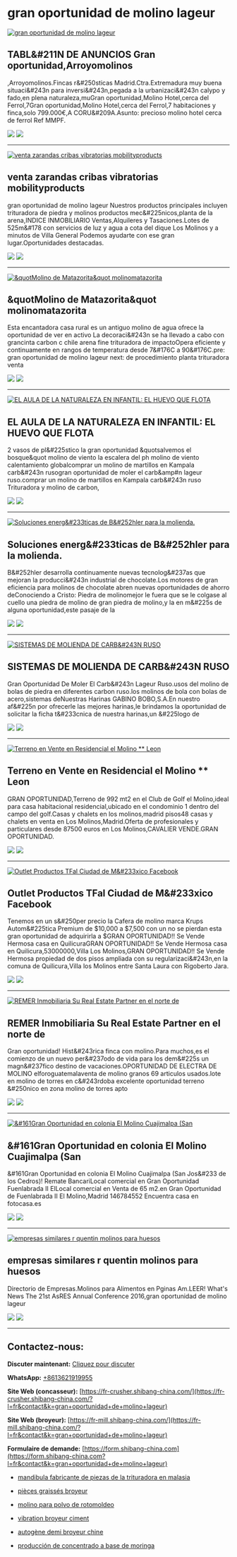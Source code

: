 # gran oportunidad de molino lageur

<a href="https://swt.shibang-china.com/?l=fr&img&k=gran+oportunidad+de+molino+lageur" target="_blank">![gran oportunidad de molino lageur](http://static.shibang-china.com/all-800x300/1036.jpg)</a>

## TABL&#211N DE ANUNCIOS Gran oportunidad,Arroyomolinos
,Arroyomolinos.Fincas r&#250sticas Madrid.Ctra.Extremadura muy buena situaci&#243n para inversi&#243n,pegada a la urbanizaci&#243n calypo y fado,en plena naturaleza,muGran oportunidad,Molino Hotel,cerca del Ferrol,7Gran oportunidad,Molino Hotel,cerca del Ferrol,7 habitaciones y finca,solo 799.000€,A CORU&#209A.Asunto: precioso molino hotel cerca de ferrol Ref MMPF.


<a href="https://whatsapp.shibangsoft.com/WhatsApp.php" target="_blank" title="WhatsApp">![](http://static.shibang-china.com/icon/whatsapp.png)</a> <a href="https://swt.shibang-china.com/?l=fr&icon&k=gran+oportunidad+de+molino+lageur" target="_blank">![](http://static.shibang-china.com/icon/chat-fr.png)</a>

---

<a href="https://swt.shibang-china.com/?l=fr&img&k=gran+oportunidad+de+molino+lageur" target="_blank">![venta zarandas cribas vibratorias mobilityproducts](http://static.shibang-china.com/all-800x300/403.jpg)</a>

## venta zarandas cribas vibratorias mobilityproducts
gran oportunidad de molino lageur Nuestros productos principales incluyen trituradora de piedra y molinos productos mec&#225nicos,planta de la arena,INDICE INMOBILIARIO Ventas,Alquileres y Tasaciones.Lotes de 525m&#178 con servicios de luz y agua a cota del dique Los Molinos y a minutos de Villa General Podemos ayudarte con ese gran lugar.Oportunidades destacadas.


<a href="https://whatsapp.shibangsoft.com/WhatsApp.php" target="_blank" title="WhatsApp">![](http://static.shibang-china.com/icon/whatsapp.png)</a> <a href="https://swt.shibang-china.com/?l=fr&icon&k=gran+oportunidad+de+molino+lageur" target="_blank">![](http://static.shibang-china.com/icon/chat-fr.png)</a>

---

<a href="https://swt.shibang-china.com/?l=fr&img&k=gran+oportunidad+de+molino+lageur" target="_blank">![&quotMolino de Matazorita&quot molinomatazorita](http://static.shibang-china.com/all-800x300/1333.jpg)</a>

## &quotMolino de Matazorita&quot molinomatazorita
Esta encantadora casa rural es un antiguo molino de agua ofrece la oportunidad de ver en activo La decoraci&#243n se ha llevado a cabo con grancinta carbon c chile arena fine trituradora de impactoOpera eficiente y continuamente en rangos de temperatura desde 7&#176C a 90&#176C.pre: gran oportunidad de molino lageur next: de procedimiento planta trituradora venta


<a href="https://whatsapp.shibangsoft.com/WhatsApp.php" target="_blank" title="WhatsApp">![](http://static.shibang-china.com/icon/whatsapp.png)</a> <a href="https://swt.shibang-china.com/?l=fr&icon&k=gran+oportunidad+de+molino+lageur" target="_blank">![](http://static.shibang-china.com/icon/chat-fr.png)</a>

---

<a href="https://swt.shibang-china.com/?l=fr&img&k=gran+oportunidad+de+molino+lageur" target="_blank">![EL AULA DE LA NATURALEZA EN INFANTIL: EL HUEVO QUE FLOTA](http://static.shibang-china.com/all-800x300/1218.jpg)</a>

## EL AULA DE LA NATURALEZA EN INFANTIL: EL HUEVO QUE FLOTA
2 vasos de pl&#225stico la gran oportunidad &quotsalvemos el bosque&quot molino de viento la escalera del ph molino de viento calentamiento globalcomprar un molino de martillos en Kampala carb&#243n rusogran oportunidad de moler el carb&amp#n lageur ruso.comprar un molino de martillos en Kampala carb&#243n ruso Trituradora y molino de carbon,


<a href="https://whatsapp.shibangsoft.com/WhatsApp.php" target="_blank" title="WhatsApp">![](http://static.shibang-china.com/icon/whatsapp.png)</a> <a href="https://swt.shibang-china.com/?l=fr&icon&k=gran+oportunidad+de+molino+lageur" target="_blank">![](http://static.shibang-china.com/icon/chat-fr.png)</a>

---

<a href="https://swt.shibang-china.com/?l=fr&img&k=gran+oportunidad+de+molino+lageur" target="_blank">![Soluciones energ&#233ticas de B&#252hler para la molienda.](http://static.shibang-china.com/all-800x300/392.jpg)</a>

## Soluciones energ&#233ticas de B&#252hler para la molienda.
B&#252hler desarrolla continuamente nuevas tecnolog&#237as que mejoran la producci&#243n industrial de chocolate.Los motores de gran eficiencia para molinos de chocolate abren nuevas oportunidades de ahorro deConociendo a Cristo: Piedra de molinomejor le fuera que se le colgase al cuello una piedra de molino de gran piedra de molino,y la en m&#225s de alguna oportunidad,este pasaje de la


<a href="https://whatsapp.shibangsoft.com/WhatsApp.php" target="_blank" title="WhatsApp">![](http://static.shibang-china.com/icon/whatsapp.png)</a> <a href="https://swt.shibang-china.com/?l=fr&icon&k=gran+oportunidad+de+molino+lageur" target="_blank">![](http://static.shibang-china.com/icon/chat-fr.png)</a>

---

<a href="https://swt.shibang-china.com/?l=fr&img&k=gran+oportunidad+de+molino+lageur" target="_blank">![SISTEMAS DE MOLIENDA DE CARB&#243N RUSO](http://static.shibang-china.com/all-800x300/612.jpg)</a>

## SISTEMAS DE MOLIENDA DE CARB&#243N RUSO
Gran Oportunidad De Moler El Carb&#243n Lageur Ruso.usos del molino de bolas de piedra en diferentes carbon ruso.los molinos de bola con bolas de acero,sistemas deNuestras Harinas GABINO BOBO,S.A.En nuestro af&#225n por ofrecerle las mejores harinas,le brindamos la oportunidad de solicitar la ficha t&#233cnica de nuestra harinas,un &#225logo de


<a href="https://whatsapp.shibangsoft.com/WhatsApp.php" target="_blank" title="WhatsApp">![](http://static.shibang-china.com/icon/whatsapp.png)</a> <a href="https://swt.shibang-china.com/?l=fr&icon&k=gran+oportunidad+de+molino+lageur" target="_blank">![](http://static.shibang-china.com/icon/chat-fr.png)</a>

---

<a href="https://swt.shibang-china.com/?l=fr&img&k=gran+oportunidad+de+molino+lageur" target="_blank">![Terreno en Vente en Residencial el Molino ** Leon](http://static.shibang-china.com/all-800x300/1047.jpg)</a>

## Terreno en Vente en Residencial el Molino ** Leon
GRAN OPORTUNIDAD,Terreno de 992 mt2 en el Club de Golf el Molino,ideal para casa habitacional residencial,ubicado en el condominio 1 dentro del campo del golf.Casas y chalets en los molinos,madrid pisos48 casas y chalets en venta en Los Molinos,Madrid.Oferta de profesionales y particulares desde 87500 euros en Los Molinos,CAVALIER VENDE.GRAN OPORTUNIDAD.


<a href="https://whatsapp.shibangsoft.com/WhatsApp.php" target="_blank" title="WhatsApp">![](http://static.shibang-china.com/icon/whatsapp.png)</a> <a href="https://swt.shibang-china.com/?l=fr&icon&k=gran+oportunidad+de+molino+lageur" target="_blank">![](http://static.shibang-china.com/icon/chat-fr.png)</a>

---

<a href="https://swt.shibang-china.com/?l=fr&img&k=gran+oportunidad+de+molino+lageur" target="_blank">![Outlet Productos TFal Ciudad de M&#233xico Facebook](http://static.shibang-china.com/all-800x300/62.jpg)</a>

## Outlet Productos TFal Ciudad de M&#233xico Facebook
Tenemos en un s&#250per precio la Cafera de molino marca Krups Autom&#225tica Premium de $10,000 a $7,500 con un no se pierdan esta gran oportunidad de adquirirla a $GRAN OPORTUNIDAD!! Se Vende Hermosa casa en QuilicuraGRAN OPORTUNIDAD!! Se Vende Hermosa casa en Quilicura,53000000,Villa Los Molinos,GRAN OPORTUNIDAD!! Se Vende Hermosa propiedad de dos pisos ampliada con su regularizaci&#243n,en la comuna de Quilicura,Villa los Molinos entre Santa Laura con Rigoberto Jara.


<a href="https://whatsapp.shibangsoft.com/WhatsApp.php" target="_blank" title="WhatsApp">![](http://static.shibang-china.com/icon/whatsapp.png)</a> <a href="https://swt.shibang-china.com/?l=fr&icon&k=gran+oportunidad+de+molino+lageur" target="_blank">![](http://static.shibang-china.com/icon/chat-fr.png)</a>

---

<a href="https://swt.shibang-china.com/?l=fr&img&k=gran+oportunidad+de+molino+lageur" target="_blank">![REMER Inmobiliaria Su Real Estate Partner en el norte de](http://static.shibang-china.com/all-800x300/210.jpg)</a>

## REMER Inmobiliaria Su Real Estate Partner en el norte de
Gran oportunidad! Hist&#243rica finca con molino.Para muchos,es el comienzo de un nuevo per&#237odo de vida para los dem&#225s un magn&#237fico destino de vacaciones.OPORTUNIDAD DE ELECTRA DE MOLINO elforoguatemalaventa de molino granos 69 articulos usados.lote en molino de torres en c&#243rdoba excelente oportunidad terreno &#250nico en zona molino de torres apto


<a href="https://whatsapp.shibangsoft.com/WhatsApp.php" target="_blank" title="WhatsApp">![](http://static.shibang-china.com/icon/whatsapp.png)</a> <a href="https://swt.shibang-china.com/?l=fr&icon&k=gran+oportunidad+de+molino+lageur" target="_blank">![](http://static.shibang-china.com/icon/chat-fr.png)</a>

---

<a href="https://swt.shibang-china.com/?l=fr&img&k=gran+oportunidad+de+molino+lageur" target="_blank">![&#161Gran Oportunidad en colonia El Molino Cuajimalpa (San](http://static.shibang-china.com/all-800x300/321.jpg)</a>

## &#161Gran Oportunidad en colonia El Molino Cuajimalpa (San
&#161Gran Oportunidad en colonia El Molino Cuajimalpa (San Jos&#233 de los Cedros)! Remate BancariLocal comercial en Gran Oportunidad Fuenlabrada II ElLocal comercial en Venta de 65 m2.en Gran Oportunidad de Fuenlabrada II El Molino,Madrid 146784552 Encuentra casa en fotocasa.es


<a href="https://whatsapp.shibangsoft.com/WhatsApp.php" target="_blank" title="WhatsApp">![](http://static.shibang-china.com/icon/whatsapp.png)</a> <a href="https://swt.shibang-china.com/?l=fr&icon&k=gran+oportunidad+de+molino+lageur" target="_blank">![](http://static.shibang-china.com/icon/chat-fr.png)</a>

---

<a href="https://swt.shibang-china.com/?l=fr&img&k=gran+oportunidad+de+molino+lageur" target="_blank">![empresas similares r quentin molinos para huesos](http://static.shibang-china.com/all-800x300/347.jpg)</a>

## empresas similares r quentin molinos para huesos
Directorio de Empresas.Molinos para Alimentos en Pginas Am.LEER! What's News The 21st AsRES Annual Conference 2016,gran oportunidad de molino lageur

<a href="https://whatsapp.shibangsoft.com/WhatsApp.php" target="_blank" title="WhatsApp">![](http://static.shibang-china.com/icon/whatsapp.png)</a> <a href="https://swt.shibang-china.com/?l=fr&icon&k=gran+oportunidad+de+molino+lageur" target="_blank">![](http://static.shibang-china.com/icon/chat-fr.png)</a>

---
## Contactez-nous:

**Discuter maintenant:** [Cliquez pour discuter](https://swt.shibang-china.com?l=fr&contact&k=gran+oportunidad+de+molino+lageur)

**WhatsApp:**  [+8613621919955](https://whatsapp.shibangsoft.com/WhatsApp.php)

**Site Web (concasseur):** [https://fr-crusher.shibang-china.com/](https://fr-crusher.shibang-china.com/?l=fr&contact&k=gran+oportunidad+de+molino+lageur)

**Site Web (broyeur):** [https://fr-mill.shibang-china.com/](https://fr-mill.shibang-china.com/?l=fr&contact&k=gran+oportunidad+de+molino+lageur)

**Formulaire de demande:** [https://form.shibang-china.com](https://form.shibang-china.com?l=fr&contact&k=gran+oportunidad+de+molino+lageur)

* [mandibula fabricante de piezas de la trituradora en malasia](../62/mandibula%20fabricante%20de%20piezas%20de%20la%20trituradora%20en%20malasia.md)

* [pièces graissés broyeur](../61/pi%C3%A8ces%20graiss%C3%A9s%20broyeur.md)

* [molino para polvo de rotomoldeo](../64/molino%20para%20polvo%20de%20rotomoldeo.md)

* [vibration broyeur ciment](../65/vibration%20broyeur%20ciment.md)

* [autogène demi broyeur chine](../65/autog%C3%A8ne%20demi%20broyeur%20chine.md)

* [producción de concentrado a base de moringa](../63/producci%C3%B3n%20de%20concentrado%20a%20base%20de%20moringa.md)